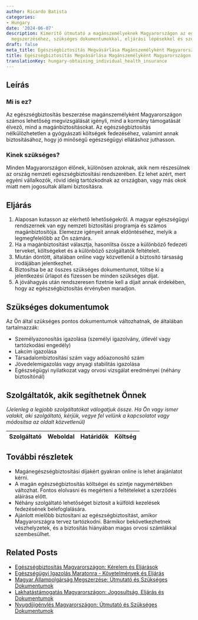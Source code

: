 ```yaml
---
author: Ricardo Batista
categories:
- Hungary
date: '2024-06-07'
description: Kimerítő útmutató a magánszemélyeknek Magyarországon az egészségbiztosítás
  megszerzéséhez, szükséges dokumentumokkal, eljárási lépésekkel és szolgáltatókkal.
draft: false
meta_title: Egészségbiztosítás Megvásárlása Magánszemélyként Magyarországon
title: Egészségbiztosítás Megvásárlása Magánszemélyként Magyarországon
translationKey: hungary-obtaining_individual_health_insurance
---
```



## Leírás
### Mi is ez?
Az egészségbiztosítás beszerzése magánszemélyként Magyarországon számos lehetőség megvizsgálását igényli, mind a kormány támogatását élvező, mind a magánbiztosításokat. Az egészségbiztosítás nélkülözhetetlen a gyógyászati költségek fedezéséhez, valamint annak biztosításához, hogy jó minőségű egészségügyi ellátáshoz juthasson.

### Kinek szükséges?
Minden Magyarországon élőnek, különösen azoknak, akik nem részesülnek az ország nemzeti egészségbiztosítási rendszerében. Ez lehet azért, mert egyéni vállalkozók, rövid ideig tartózkodnak az országban, vagy más okok miatt nem jogosultak állami biztosításra.

## Eljárás
1. Alaposan kutasson az elérhető lehetőségekről. A magyar egészségügyi rendszernek van egy nemzeti biztosítási programja és számos magánbiztosítója. Elemezze igényeit annak eldöntéséhez, melyik a legmegfelelőbb az Ön számára.
2. Ha a magánbiztosítást választja, hasonlítsa össze a különböző fedezeti terveket, költségeket és a különböző szolgáltatók feltételeit.
3. Miután döntött, általában online vagy közvetlenül a biztosító társaság irodájában jelentkezhet.
4. Biztosítsa be az összes szükséges dokumentumot, töltse ki a jelentkezési űrlapot és fizessen be minden szükséges díjat.
5. A jóváhagyás után rendszeresen fizetnie kell a díjait annak érdekében, hogy az egészségbiztosítás érvényben maradjon.

## Szükséges dokumentumok
Az Ön által szükséges pontos dokumentumok változhatnak, de általában tartalmazzák:
- Személyazonosítás igazolása (személyi igazolvány, útlevél vagy tartózkodási engedély)
- Lakcím igazolása
- Társadalombiztosítási szám vagy adóazonosító szám
- Jövedelemigazolás vagy anyagi stabilitás igazolása
- Egészségügyi nyilatkozat vagy orvosi vizsgálat eredményei (néhány biztosítónál)

## Szolgáltatók, akik segíthetnek Önnek
_(Jelenleg a legjobb szolgáltatókat válogatjuk össze. Ha Ön vagy ismer valakit, aki szolgáltató, kérjük, vegye fel velünk a kapcsolatot vagy módosítsa az oldalt közvetlenül)_

| Szolgáltató     |     Weboldal    |     Határidők    |       Költség     |
| :-------------: | :-------------: |  :-------------: | :-------------: |

## További részletek
- Magánegészségbiztosítási díjakért gyakran online is lehet árajánlatot kérni.
- A magán egészségbiztosítás költségei és szintje nagymértékben változhat. Fontos elolvasni és megérteni a feltételeket a szerződés aláírása előtt.
- Néhány szolgáltató lehetőséget biztosít a külföldi kezelések fedezésének belefoglalására.
- Ajánlott mielőbb biztosítani az egészségbiztosítást, amikor Magyarországra tervez tartózkodni. Bármikor bekövetkezhetnek vészhelyzetek, és a biztosítás hiányában magas orvosi számlákkal szembesülhet.


## Related Posts

- [Egészségbiztosítás Magyarországon: Kérelem és Eljárások](https://tramitit.com/hu/guides/hungary/egeszsegugyi_biztositas_igenylese/)
- [Egészségügyi Igazolás Maratonra - Követelmények és Eljárás](https://tramitit.com/hu/guides/hungary/egeszsegugyi_igazolas_igenylese/)
- [Magyar Állampolgárság Megszerzése: Útmutató és Szükséges Dokumentumok](https://tramitit.com/hu/guides/hungary/allampolgarsagi_kerelmek/)
- [Lakhatástámogatás Magyarországon: Jogosultság, Eljárás és Dokumentumok](https://tramitit.com/hu/guides/hungary/lakastamogatas_igenylese/)
- [Nyugdíjigénylés Magyarországon: Útmutató és Szükséges Dokumentumok](https://tramitit.com/hu/guides/hungary/nyugdij_igenylese/)